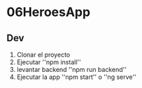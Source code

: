 # 06HeroesApp

## Dev


1. Clonar el proyecto
2. Ejecutar ''npm install''
3. levantar backend ''npm run backend''
4. Ejecutar la app ''npm start'' o ''ng serve''
